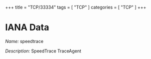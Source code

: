 +++
title = "TCP/33334"
tags = [ "TCP" ]
categories = [ "TCP" ]
+++

# IANA Data

_Name:_ speedtrace

_Description:_ SpeedTrace TraceAgent

